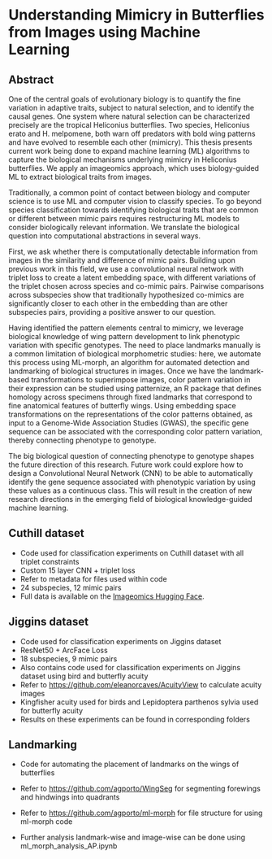 # Understanding Mimicry in Butterflies from Images using Machine Learning

## Abstract

One of the central goals of evolutionary biology is to quantify the fine variation in adaptive traits, subject to natural selection, and to identify the causal genes. One system where natural selection can be characterized precisely are the tropical Heliconius butterflies. Two species, Heliconius erato and H. melpomene, both warn off predators with bold wing patterns and have evolved to resemble each other (mimicry). This thesis presents current work being done to expand machine learning (ML) algorithms to capture the biological mechanisms underlying mimicry in Heliconius butterflies. We apply an imageomics approach, which uses biology-guided ML to extract biological traits from images.

Traditionally, a common point of contact between biology and computer science is to use ML and computer vision to classify species. To go beyond species classification towards identifying biological traits that are common or different between mimic pairs requires restructuring ML models to consider biologically relevant information. We translate the biological question into computational abstractions in several ways.

First, we ask whether there is computationally detectable information from images in the similarity and difference of mimic pairs. Building upon previous work in this field, we use a convolutional neural network with triplet loss to create a latent embedding space, with different variations of the triplet chosen across species and co-mimic pairs. Pairwise comparisons across subspecies show that traditionally hypothesized co-mimics are significantly closer to each other in the embedding than are other subspecies pairs, providing a positive answer to our question.

Having identified the pattern elements central to mimicry, we leverage biological knowledge of wing pattern development to link phenotypic variation with specific genotypes. The need to place landmarks manually is a common limitation of biological morphometric studies: here, we automate this process using ML-morph, an algorithm for automated detection and landmarking of biological structures in images. Once we have the landmark-based transformations to superimpose images, color pattern variation in their expression can be studied using patternize, an R package that defines homology across specimens through fixed landmarks that correspond to fine anatomical features of butterfly wings. Using embedding space transformations on the representations of the color patterns obtained, as input to a Genome-Wide Association Studies (GWAS), the specific gene sequence can be associated with the corresponding color pattern variation, thereby connecting phenotype to genotype.

The big biological question of connecting phenotype to genotype shapes the future direction of this research. Future work could explore how to design a Convolutional Neural Network (CNN) to be able to automatically identify the gene sequence associated with phenotypic variation by using these values as a continuous class. This will result in the creation of new research directions in the emerging field of biological knowledge-guided machine learning.



## Cuthill dataset

- Code used for classification experiments on Cuthill dataset with all triplet constraints
- Custom 15 layer CNN + triplet loss
- Refer to metadata for files used within code
- 24 subspecies, 12 mimic pairs
- Full data is available on the [Imageomics Hugging Face](https://doi.org/10.57967/hf/1351).

## Jiggins dataset

- Code used for classification experiments on Jiggins dataset  
- ResNet50 + ArcFace Loss
- 18 subspecies, 9 mimic pairs 
- Also contains code used for classification experiments on Jiggins dataset using bird and butterfly acuity
- Refer to https://github.com/eleanorcaves/AcuityView to calculate acuity images
- Kingfisher acuity used for birds and Lepidoptera parthenos sylvia used for butterfly acuity
- Results on these experiments can be found in corresponding folders

## Landmarking

- Code for automating the placement of landmarks on the wings of butterflies 

- Refer to https://github.com/agporto/WingSeg for segmenting forewings and hindwings into quadrants

- Refer to https://github.com/agporto/ml-morph for file structure for using ml-morph code

- Further analysis landmark-wise and image-wise can be done using ml_morph_analysis_AP.ipynb
